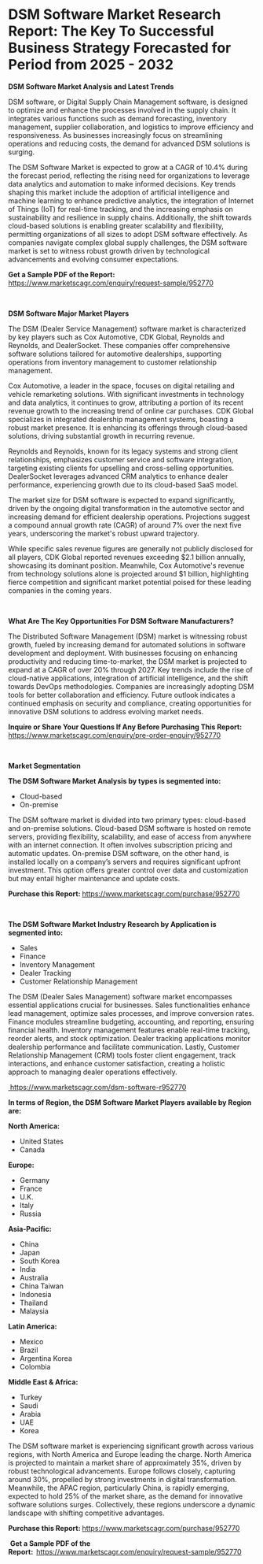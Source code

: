 <p><h1>DSM Software Market Research Report: The Key To Successful Business Strategy Forecasted for Period from 2025 - 2032</h1></p><p><strong>DSM Software Market Analysis and Latest Trends</strong></p>
<p><p>DSM software, or Digital Supply Chain Management software, is designed to optimize and enhance the processes involved in the supply chain. It integrates various functions such as demand forecasting, inventory management, supplier collaboration, and logistics to improve efficiency and responsiveness. As businesses increasingly focus on streamlining operations and reducing costs, the demand for advanced DSM solutions is surging.</p><p>The DSM Software Market is expected to grow at a CAGR of 10.4% during the forecast period, reflecting the rising need for organizations to leverage data analytics and automation to make informed decisions. Key trends shaping this market include the adoption of artificial intelligence and machine learning to enhance predictive analytics, the integration of Internet of Things (IoT) for real-time tracking, and the increasing emphasis on sustainability and resilience in supply chains. Additionally, the shift towards cloud-based solutions is enabling greater scalability and flexibility, permitting organizations of all sizes to adopt DSM software effectively. As companies navigate complex global supply challenges, the DSM software market is set to witness robust growth driven by technological advancements and evolving consumer expectations.</p></p>
<p><strong>Get a Sample PDF of the Report:&nbsp;</strong> <a href="https://www.marketscagr.com/enquiry/request-sample/952770?utm_campaign=2956&utm_medium=2&utm_source=Github&utm_content=ia&utm_term=17042025&utm_id=dsm-software">https://www.marketscagr.com/enquiry/request-sample/952770</a></p>
<p>&nbsp;</p>
<p><strong>DSM Software Major Market Players</strong></p>
<p><p>The DSM (Dealer Service Management) software market is characterized by key players such as Cox Automotive, CDK Global, Reynolds and Reynolds, and DealerSocket. These companies offer comprehensive software solutions tailored for automotive dealerships, supporting operations from inventory management to customer relationship management.</p><p>Cox Automotive, a leader in the space, focuses on digital retailing and vehicle remarketing solutions. With significant investments in technology and data analytics, it continues to grow, attributing a portion of its recent revenue growth to the increasing trend of online car purchases. CDK Global specializes in integrated dealership management systems, boasting a robust market presence. It is enhancing its offerings through cloud-based solutions, driving substantial growth in recurring revenue.</p><p>Reynolds and Reynolds, known for its legacy systems and strong client relationships, emphasizes customer service and software integration, targeting existing clients for upselling and cross-selling opportunities. DealerSocket leverages advanced CRM analytics to enhance dealer performance, experiencing growth due to its cloud-based SaaS model.</p><p>The market size for DSM software is expected to expand significantly, driven by the ongoing digital transformation in the automotive sector and increasing demand for efficient dealership operations. Projections suggest a compound annual growth rate (CAGR) of around 7% over the next five years, underscoring the market's robust upward trajectory.</p><p>While specific sales revenue figures are generally not publicly disclosed for all players, CDK Global reported revenues exceeding $2.1 billion annually, showcasing its dominant position. Meanwhile, Cox Automotive's revenue from technology solutions alone is projected around $1 billion, highlighting fierce competition and significant market potential poised for these leading companies in the coming years.</p></p>
<p>&nbsp;</p>
<p><strong>What Are The Key Opportunities For DSM Software Manufacturers?</strong></p>
<p><p>The Distributed Software Management (DSM) market is witnessing robust growth, fueled by increasing demand for automated solutions in software development and deployment. With businesses focusing on enhancing productivity and reducing time-to-market, the DSM market is projected to expand at a CAGR of over 20% through 2027. Key trends include the rise of cloud-native applications, integration of artificial intelligence, and the shift towards DevOps methodologies. Companies are increasingly adopting DSM tools for better collaboration and efficiency. Future outlook indicates a continued emphasis on security and compliance, creating opportunities for innovative DSM solutions to address evolving market needs.</p></p>
<p><strong>Inquire or Share Your Questions If Any Before Purchasing This Report:</strong> <a href="https://www.marketscagr.com/enquiry/pre-order-enquiry/952770?utm_campaign=2956&utm_medium=2&utm_source=Github&utm_content=ia&utm_term=17042025&utm_id=dsm-software">https://www.marketscagr.com/enquiry/pre-order-enquiry/952770</a></p>
<p>&nbsp;</p>
<p><strong>Market Segmentation</strong></p>
<p><strong>The DSM Software Market Analysis by types is segmented into:</strong></p>
<p><ul><li>Cloud-based</li><li>On-premise</li></ul></p>
<p><p>The DSM software market is divided into two primary types: cloud-based and on-premise solutions. Cloud-based DSM software is hosted on remote servers, providing flexibility, scalability, and ease of access from anywhere with an internet connection. It often involves subscription pricing and automatic updates. On-premise DSM software, on the other hand, is installed locally on a company’s servers and requires significant upfront investment. This option offers greater control over data and customization but may entail higher maintenance and update costs.</p></p>
<p><strong>Purchase this Report:&nbsp;</strong><a href="https://www.marketscagr.com/purchase/952770?utm_campaign=2956&utm_medium=2&utm_source=Github&utm_content=ia&utm_term=17042025&utm_id=dsm-software">https://www.marketscagr.com/purchase/952770</a></p>
<p>&nbsp;</p>
<p><strong>The DSM Software Market Industry Research by Application is segmented into:</strong></p>
<p><ul><li>Sales</li><li>Finance</li><li>Inventory Management</li><li>Dealer Tracking</li><li>Customer Relationship Management</li></ul></p>
<p><p>The DSM (Dealer Sales Management) software market encompasses essential applications crucial for businesses. Sales functionalities enhance lead management, optimize sales processes, and improve conversion rates. Finance modules streamline budgeting, accounting, and reporting, ensuring financial health. Inventory management features enable real-time tracking, reorder alerts, and stock optimization. Dealer tracking applications monitor dealership performance and facilitate communication. Lastly, Customer Relationship Management (CRM) tools foster client engagement, track interactions, and enhance customer satisfaction, creating a holistic approach to managing dealer operations effectively.</p></p>
<p><a href="https://www.marketscagr.com/dsm-software-r952770?utm_campaign=2956&utm_medium=2&utm_source=Github&utm_content=ia&utm_term=17042025&utm_id=dsm-software">&nbsp;https://www.marketscagr.com/dsm-software-r952770</a></p>
<p><strong>In terms of Region, the DSM Software Market Players available by Region are:</strong></p>
<p>
    <p> <strong> North America: </strong>
        <ul>
            <li>United States</li>
            <li>Canada</li>
        </ul>
        </p> 
    <p> <strong> Europe: </strong>
        <ul>
            <li>Germany</li>
            <li>France</li>
            <li>U.K.</li>
            <li>Italy</li>
            <li>Russia</li>
        </ul>
        </p> 
    <p> <strong> Asia-Pacific: </strong>
        <ul>
            <li>China</li>
            <li>Japan</li>
            <li>South Korea</li>
            <li>India</li>
            <li>Australia</li>
            <li>China Taiwan</li>
            <li>Indonesia</li>
            <li>Thailand</li>
            <li>Malaysia</li>
        </ul>
        </p> 
    <p> <strong> Latin America: </strong>
        <ul>
            <li>Mexico</li>
            <li>Brazil</li>
            <li>Argentina Korea</li>
            <li>Colombia</li>
        </ul>
        </p> 
    <p> <strong> Middle East & Africa: </strong>
        <ul>
            <li>Turkey</li>
            <li>Saudi</li>
            <li>Arabia</li>
            <li>UAE</li>
            <li>Korea</li>
        </ul>
    </p>
    </p>
<p><p>The DSM software market is experiencing significant growth across various regions, with North America and Europe leading the charge. North America is projected to maintain a market share of approximately 35%, driven by robust technological advancements. Europe follows closely, capturing around 30%, propelled by strong investments in digital transformation. Meanwhile, the APAC region, particularly China, is rapidly emerging, expected to hold 25% of the market share, as the demand for innovative software solutions surges. Collectively, these regions underscore a dynamic landscape with shifting competitive advantages.</p></p>
<p><strong>Purchase this Report: </strong><a href="https://www.marketscagr.com/purchase/952770?utm_campaign=2956&utm_medium=2&utm_source=Github&utm_content=ia&utm_term=17042025&utm_id=dsm-software">https://www.marketscagr.com/purchase/952770</a></p>
<p>&nbsp;<strong>Get a Sample PDF of the Report:&nbsp;&nbsp;</strong><a href="https://www.marketscagr.com/enquiry/request-sample/952770?utm_campaign=2956&utm_medium=2&utm_source=Github&utm_content=ia&utm_term=17042025&utm_id=dsm-software">https://www.marketscagr.com/enquiry/request-sample/952770</a></p>
<p><strong></strong></p>
<p><p></p><p></p><p></p></p>